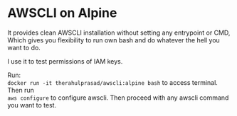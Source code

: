 # AWSCLI on Alpine
It provides clean AWSCLI installation without setting any entrypoint or CMD,  
Which gives you flexibility to run own bash and do whatever the hell you want to do.  

I use it to test permissions of IAM keys.  

Run:  
`docker run -it therahulprasad/awscli:alpine bash` to access terminal. Then run   
`aws configure` to configure awscli. Then proceed with any awscli command you want to test.  
